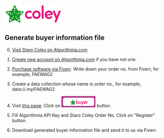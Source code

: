 ![StaroColey](https://github.com/starohub/starocoley/raw/master/resources/images/starocoley-64.png)

## Generate buyer information file

0. [Visit Staro Coley on Algorithmia.com](https://algorithmia.com/algorithms/starohub/starocoley)

1. [Create new account on Algorithmia.com](https://algorithmia.com/signup) if you have not one.

2. [Purchase software via Fiverr](https://www.fiverr.com/share/Yo6LLR). Write down your order no. from Fiverr, for example, FAEWAG2

3. Create a data collection whose name is order no., for example, data://.my/FAEWAG2

4. Visit [this page](https://htmltoapk.com/#runnow). Click on ![](https://github.com/starohub/starocoley/raw/master/resources/images/starobuyer-coley.png) button.

5. Fill Algorithmia API Key and Staro Coley Order No. Click on "Register" button.

6. Download generated buyer information file and send it to us via Fiverr.
